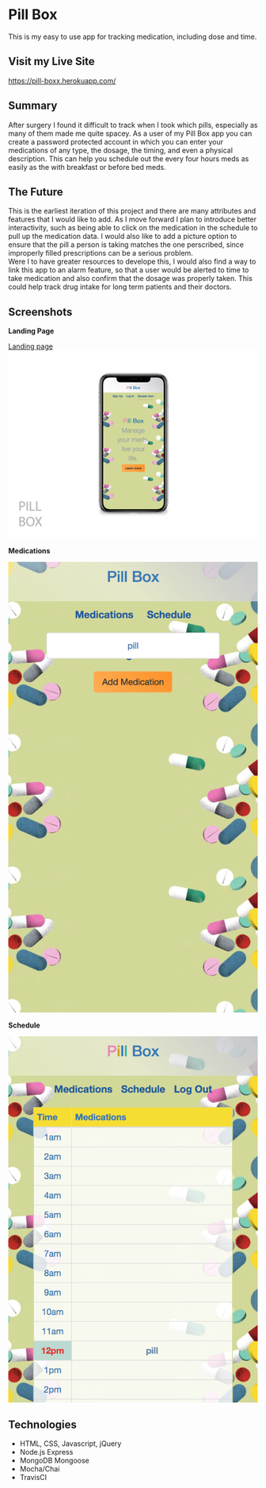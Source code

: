 # Pill Box

This is my easy to use app for tracking medication, including dose and time.

## Visit my Live Site

https://pill-boxx.herokuapp.com/

## Summary

After surgery I found it difficult to track when I took which pills, especially as many of them made me quite spacey.  As a user of my Pill Box app you can create a password protected account in which you can enter your medications of any type, the dosage, the timing, and even a physical description.  This can help you schedule out the every four hours meds as easily as the with breakfast or before bed meds.  

## The Future

This is the earliest iteration of this project and there are many attributes and features that I would like to add.  As I move forward I plan to introduce better interactivity, such as being able to click on the medication in the schedule to pull up the medication data.  I would also like to add a picture option to ensure that the pill a person is taking matches the one perscribed, since improperly filled prescriptions can be a serious problem.  
Were I to have greater resources to develope this, I would also find a way to link this app to an alarm feature, so that a user would be alerted to time to take medication and also confirm that the dosage was properly taken.  This could help track drug intake for long term patients and their doctors.  

## Screenshots

**Landing Page**

[Landing page](public/assets/screenshots/Pill_Box_Home.PNG)
![iPhone Mockup](/public/assets/screenshots/iPhoneX_Mockup.PNG)


**Medications**

![Medication List](/public/assets/screenshots/medications_R1.PNG)


**Schedule**

![Schedule](/public/assets/screenshots/schedule_R1.PNG)


## Technologies

* HTML, CSS, Javascript, jQuery
* Node.js Express
* MongoDB Mongoose
* Mocha/Chai
* TravisCI












